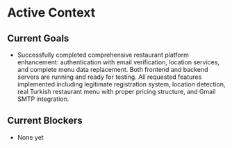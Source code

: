 # Active Context

## Current Goals

- Successfully completed comprehensive restaurant platform enhancement: authentication with email verification, location services, and complete menu data replacement. Both frontend and backend servers are running and ready for testing. All requested features implemented including legitimate registration system, location detection, real Turkish restaurant menu with proper pricing structure, and Gmail SMTP integration.

## Current Blockers

- None yet